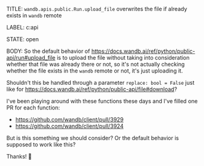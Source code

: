 TITLE:
`wandb.apis.public.Run.upload_file` overwrites the file if already exists in `wandb` remote

LABEL:
c:api

STATE:
open

BODY:
So the default behavior of https://docs.wandb.ai/ref/python/public-api/run#upload_file is to upload the file without taking into consideration whether that file was already there or not, so it's not actually checking whether the file exists in the `wandb` remote or not, it's just uploading it.

Shouldn't this be handled through a parameter `replace: bool = False` just like for https://docs.wandb.ai/ref/python/public-api/file#download?

I've been playing around with these functions these days and I've filled one PR for each function:
* https://github.com/wandb/client/pull/3929
* https://github.com/wandb/client/pull/3924

But is this something we should consider? Or the default behavior is supposed to work like this?

Thanks! 🤗

